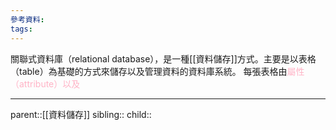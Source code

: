 ```yaml
---
參考資料:
tags:
---
```

關聯式資料庫（relational database），是一種[[資料儲存]]方式。主要是以表格（table）為基礎的方式來儲存以及管理資料的資料庫系統。
每張表格由<font color=ffb3c6>屬性（attribute）以及</font> 
- - -
parent::[[資料儲存]]
sibling::
child::